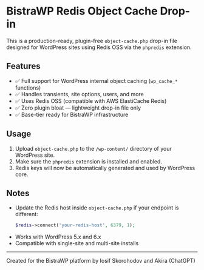 # BistraWP Redis Object Cache Drop-in

This is a production-ready, plugin-free `object-cache.php` drop-in file designed for WordPress sites using Redis OSS via the `phpredis` extension.

## Features

- ✅ Full support for WordPress internal object caching (`wp_cache_*` functions)
- ✅ Handles transients, site options, users, and more
- ✅ Uses Redis OSS (compatible with AWS ElastiCache Redis)
- ✅ Zero plugin bloat — lightweight drop-in file only
- ✅ Base-tier ready for BistraWP infrastructure

## Usage

1. Upload `object-cache.php` to the `/wp-content/` directory of your WordPress site.
2. Make sure the `phpredis` extension is installed and enabled.
3. Redis keys will now be automatically generated and used by WordPress core.

## Notes

- Update the Redis host inside `object-cache.php` if your endpoint is different:
  ```php
  $redis->connect('your-redis-host', 6379, 1);
  ```
- Works with WordPress 5.x and 6.x
- Compatible with single-site and multi-site installs

---

Created for the BistraWP platform by Iosif Skorohodov and Akira (ChatGPT)
